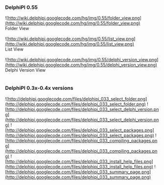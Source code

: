 ### DelphiPI 0.55 ###
![http://wiki.delphipi.googlecode.com/hg/img/0.55/folder_view.png](http://wiki.delphipi.googlecode.com/hg/img/0.55/folder_view.png)<br />
Folder View<br />
<br />
![http://wiki.delphipi.googlecode.com/hg/img/0.55/list_view.png](http://wiki.delphipi.googlecode.com/hg/img/0.55/list_view.png)<br />
List View<br />
<br />
![http://wiki.delphipi.googlecode.com/hg/img/0.55/delphi_version_view.png](http://wiki.delphipi.googlecode.com/hg/img/0.55/delphi_version_view.png)<br />
Delphi Version View<br />
<br />

### DelphiPI 0.3x-0.4x versions ###

![http://delphipi.googlecode.com/files/delphipi_033_select_folder.png](http://delphipi.googlecode.com/files/delphipi_033_select_folder.png)
![http://delphipi.googlecode.com/files/delphipi_033_select_delphi_version.png](http://delphipi.googlecode.com/files/delphipi_033_select_delphi_version.png)
![http://delphipi.googlecode.com/files/delphipi_033_select_packages.png](http://delphipi.googlecode.com/files/delphipi_033_select_packages.png)
![http://delphipi.googlecode.com/files/delphipi_033_compiling_packages.png](http://delphipi.googlecode.com/files/delphipi_033_compiling_packages.png)
![http://delphipi.googlecode.com/files/delphipi_033_install_help_files.png](http://delphipi.googlecode.com/files/delphipi_033_install_help_files.png)
![http://delphipi.googlecode.com/files/delphipi_033_summary_page.png](http://delphipi.googlecode.com/files/delphipi_033_summary_page.png)